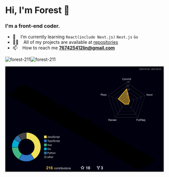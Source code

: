 <h1 align="left">Hi, I'm Forest 👋</h1>
<h3 align="left">I'm a front-end coder.</h3>

- 🌱 &nbsp;&nbsp; I’m currently learning `React(include Next.js)` `Nest.js` `Go`
- 👨‍💻 &nbsp;&nbsp; All of my projects are available at [repositories](https://github.com/forest-211?tab=repositories)
- 📫 &nbsp;&nbsp; How to reach me **<767425412lin@gmail.com>**

<img height="200px"
        src="https://github-readme-stats.vercel.app/api/top-langs/?username=forest-211&layout=compact&show_icons=true&theme=merko&bg_color=#22272e"
        alt="forest-211" /><span style="width: 2em;"></span><img height="200px"
        src="https://github-readme-stats.vercel.app/api?username=forest-211&show_icons=true&locale=en&theme=merko&bg_color=#22272e"
        alt="forest-211" />
<br />

<!-- <p>
    <img style="display: block" src="https://github-readme-streak-stats.herokuapp.com/?user=forest-211&"
        alt="forest-211" />
</p> -->

![](./profile-3d-contrib/profile-night-rainbow.svg)
